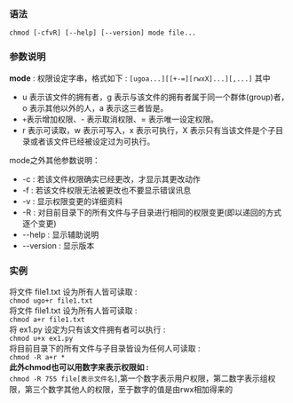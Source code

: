 ### 语法
`chmod [-cfvR] [--help] [--version] mode file...`
### 参数说明
**mode** : 权限设定字串，格式如下 :
`[ugoa...][[+-=][rwxX]...][,...]`
其中
- u 表示该文件的拥有者，g 表示与该文件的拥有者属于同一个群体(group)者，o 表示其他以外的人，a 表示这三者皆是。
- `+`表示增加权限、- 表示取消权限、= 表示唯一设定权限。
- r 表示可读取，w 表示可写入，x 表示可执行，X 表示只有当该文件是个子目录或者该文件已经被设定过为可执行。

mode之外其他参数说明：
- -c : 若该文件权限确实已经更改，才显示其更改动作
- -f : 若该文件权限无法被更改也不要显示错误讯息
- -v : 显示权限变更的详细资料
- -R : 对目前目录下的所有文件与子目录进行相同的权限变更(即以递回的方式逐个变更)
- --help : 显示辅助说明
- --version : 显示版本
### 实例
将文件 file1.txt 设为所有人皆可读取 :  
`chmod ugo+r file1.txt`  
将文件 file1.txt 设为所有人皆可读取 :  
`chmod a+r file1.txt`  
将 ex1.py 设定为只有该文件拥有者可以执行 :  
`chmod u+x ex1.py`  
将目前目录下的所有文件与子目录皆设为任何人可读取 :  
`chmod -R a+r *`  
**此外chmod也可以用数字来表示权限如 :**  
`chmod -R 755 file[表示文件名]`,第一个数字表示用户权限，第二数字表示组权限，第三个数字其他人的权限，至于数字的值是由rwx相加得来的  

